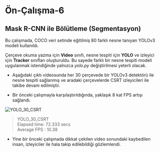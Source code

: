 # Ön-Çalışma-6
## Mask R-CNN ile Bölütleme (Segmentasyon)     

Bu çalışmada, COCO veri setinde eğitilmiş 80 farklı nesne tanıyan YOLOv3 modeli kullanıldı. 

Çerçeve okuma yazma için **Video** sınıfı, nesne tespiti için **YOLO** ve izleyici için **Tracker** sınıfları oluşturuldu. Bu sayede farklı bir nesne tespiti modeli uygulanmak istendiğinde yalnızca _yolo.py_ değiştirilmesi yeterli olacak.

- Aşağıdaki çıktı videosunda her 30 çerçevede bir YOLOv3 detektörü ile nesne tespiti sağlanmış ve aradaki çerçevelerde CSRT izleyicileri ile takibe devam edilmiştir.

- Bir önceki çalışmayla karşılaştırıldığında, yaklaşık 8 kat FPS artışı sağlandı.  

![YOLO_30_CSRT](videos/sample_YOLO_30_CSRT.gif) <br>

>YOLO_30_CSRT <br>
>Elapsed time: 72.333 secs <br>
>Average FPS : 10.38 <br>

- Yine bir önceki çalışmada dikkat çekilen video sonundaki kaybedilen insan, izleyiciler ile hala takip edilebildiği gözlemlendi.
